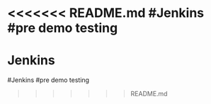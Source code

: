 <<<<<<< README.md
#Jenkins
#pre demo testing
=======
# Jenkins
#Jenkins
#pre demo testing
>>>>>>> README.md
